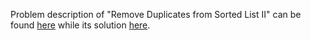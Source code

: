 Problem description of "Remove Duplicates from Sorted List II" can be found [here](https://leetcode.com/problems/remove-element/) while its solution [here]().